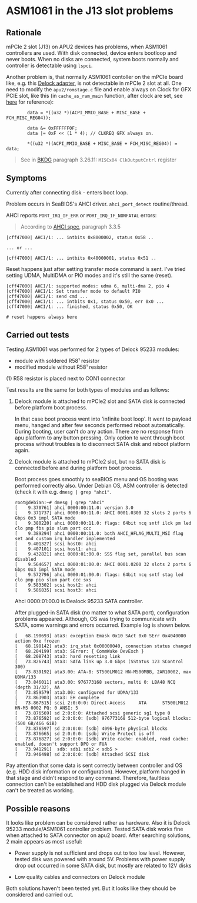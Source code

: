 ASM1061 in the J13 slot problems
================================

## Rationale

mPCIe 2 slot (J13) on APU2 devices has problems, when ASM1061 controllers are
used. With disk connected, device enters bootloop and never boots. When no disks
are connected, system boots normally and controller is detectable using `lspci`.

Another problem is, that normally ASM1061 contoller on the mPCIe board like,
e.g. this [Delock adapter], is not detectable in mPCIe 2 slot at all. One need
to modify the `apu2/romstage.c` file and enable always on Clock for GFX PCIE
slot, like this (in `cache_as_ram_main` function, after clock are set, see
[here](https://github.com/pcengines/coreboot/blob/coreboot-4.5.x/src/mainboard/pcengines/apu2/romstage.c#L95)
for reference):

```
		data = *((u32 *)(ACPI_MMIO_BASE + MISC_BASE + FCH_MISC_REG04));

		data &= 0xFFFFFF0F;
		data |= 0xF << (1 * 4);	// CLKREQ GFX always on.

		*((u32 *)(ACPI_MMIO_BASE + MISC_BASE + FCH_MISC_REG04)) = data;
```

> See in [BKDG] paragraph 3.26.11: `MISCx04 ClkOutputCntrl` register

## Symptoms

Currently after connecting disk - enters boot loop.

Problem occurs in SeaBIOS's AHCI driver. `ahci_port_detect` routine/thread.

AHCI reports `PORT_IRQ_IF_ERR` or `PORT_IRQ_IF_NONFATAL` errors:
> According to [AHCI spec], paragraph 3.3.5

```
|cff47000| AHCI/1: ... intbits 0x8000002, status 0x58 ..

... or ...

|cff47000| AHCI/1: ... intbits 0x40000001, status 0x51 ..
```

Reset happens just after setting transfer mode command is sent.
I've tried setting UDMA, MultiDMA or PIO modes and it's still the same (reset).

```
|cff47000| AHCI/1: supported modes: udma 6, multi-dma 2, pio 4
|cff47000| AHCI/1: Set transfer mode to default PIO
|cff47000| AHCI/1: send cmd ...
|cff47000| AHCI/1: ... intbits 0x1, status 0x50, err 0x0 ...
|cff47000| AHCI/1: ... finished, status 0x50, OK

# reset happens always here
```

## Carried out tests

Testing ASM1061 was performed for 2 types of Delock 95233 modules:
- module with soldered R58&sup1; resistor
- modified module without R58&sup1; resistor

(1) R58 resistor is placed next to CON1 connector

Test results are the same for both types of modules and as follows:

1. Delock module is attached to mPCIe2 slot and SATA disk is connected before
    platform boot process.

    In that case boot process went into 'infinite boot loop'. It went to payload
    menu, hanged and after few seconds performed reboot automatically. During
    booting, user can't do any action. There are no response from apu platform to
    any button pressing. Only option to went through boot process without troubles
    is to disconnect SATA disk and reboot platform again.

2. Delock module is attached to mPCIe2 slot, but no SATA disk is connected
    before and during platform boot process.

    Boot process goes smoothly to seaBIOS menu and OS booting was performed
    correctly also. Under Debian OS, ASM controller is detected (check it with
    e.g. `dmesg | grep "ahci"`.

    ```
    root@debian:~# dmesg | grep "ahci"
    [    9.370761] ahci 0000:00:11.0: version 3.0
    [    9.371737] ahci 0000:00:11.0: AHCI 0001.0300 32 slots 2 ports 6 Gbps 0x3 impl SATA mode
    [    9.380220] ahci 0000:00:11.0: flags: 64bit ncq sntf ilck pm led clo pmp fbs pio slum part ccc
    [    9.389294] ahci 0000:00:11.0: both AHCI_HFLAG_MULTI_MSI flag set and custom irq handler implemented
    [    9.401327] scsi host0: ahci
    [    9.407101] scsi host1: ahci
    [    9.432821] ahci 0000:01:00.0: SSS flag set, parallel bus scan disabled
    [    9.564657] ahci 0000:01:00.0: AHCI 0001.0200 32 slots 2 ports 6 Gbps 0x3 impl SATA mode
    [    9.572796] ahci 0000:01:00.0: flags: 64bit ncq sntf stag led clo pmp pio slum part ccc sxs
    [    9.583302] scsi host2: ahci
    [    9.586835] scsi host3: ahci

    ```
    Ahci 0000:01:00.0 is Dealock 95233 SATA controller.

    After plugged-in SATA disk (no matter to what SATA port), configuration
    problems appeared. Although, OS was trying to communicate with SATA, some
    warnings and errors occurred. Example log is shown below.

    ```
    [   68.190693] ata3: exception Emask 0x10 SAct 0x0 SErr 0x4040000 action 0xe frozen
    [   68.198142] ata3: irq_stat 0x00000040, connection status changed
    [   68.204199] ata3: SError: { CommWake DevExch }
    [   68.208743] ata3: hard resetting link
    [   73.826743] ata3: SATA link up 3.0 Gbps (SStatus 123 SControl 300)
    [   73.839192] ata3.00: ATA-8: ST500LM012 HN-M500MBB, 2AR10002, max UDMA/133
    [   73.846011] ata3.00: 976773168 sectors, multi 0: LBA48 NCQ (depth 31/32), AA
    [   73.859579] ata3.00: configured for UDMA/133
    [   73.863903] ata3: EH complete
    [   73.867515] scsi 2:0:0:0: Direct-Access     ATA      ST500LM012 HN-M5 0002 PQ: 0 ANSI: 5
    [   73.876569] sd 2:0:0:0: Attached scsi generic sg1 type 0
    [   73.876592] sd 2:0:0:0: [sdb] 976773168 512-byte logical blocks: (500 GB/466 GiB)
    [   73.876597] sd 2:0:0:0: [sdb] 4096-byte physical blocks
    [   73.876665] sd 2:0:0:0: [sdb] Write Protect is off
    [   73.876827] sd 2:0:0:0: [sdb] Write cache: enabled, read cache: enabled, doesn't support DPO or FUA
    [   73.941291]  sdb: sdb1 sdb2 < sdb5 >
    [   73.946498] sd 2:0:0:0: [sdb] Attached SCSI disk
    ```

Pay attention that some data is sent correctly between controller and OS (e.g.
HDD disk information or configuration). However, platform hanged in that stage
and didn't respond to any command. Therefore, faultless connection can't be
established and HDD disk plugged via Delock module can't be treated as working.

## Possible reasons

It looks like problem can be considered rather as hardware. Also it is Delock
95233 module/ASM1061 controller problem. Tested SATA disk works fine when
attached to SATA connector on apu2 board. After searching solutions, 2 main
appears as most useful:

- Power supply is not sufficient and drops out to too low level. However, tested
disk was powered with around 5V. Problems with power supply drop out occurred
in some  SATA disk, but mostly are related to 12V disks

- Low quality cables and connectors on Delock module

Both solutions haven't been tested yet. But it looks like they should be
considered and carried out.

[Delock adapter]: http://www.delock.de/produkte/F_428_Mini-PCI-Express_95233/merkmale.html
[BKDG]: http://support.amd.com/TechDocs/52740_16h_Models_30h-3Fh_BKDG.pdf
[AHCI spec]:https://www.intel.com/content/www/us/en/io/serial-ata/serial-ata-ahci-spec-rev1-3-1.html
